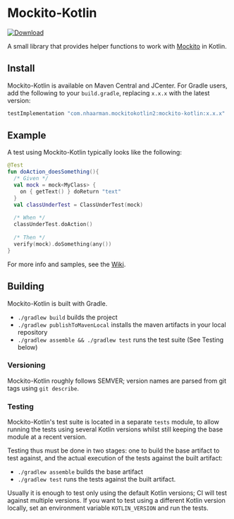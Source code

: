 # Mockito-Kotlin
[ ![Download](https://maven-badges.herokuapp.com/maven-central/com.nhaarman.mockitokotlin2/mockito-kotlin/badge.svg) ](https://maven-badges.herokuapp.com/maven-central/com.nhaarman.mockitokotlin2/mockito-kotlin)

A small library that provides helper functions to work with [Mockito](https://github.com/mockito/mockito) in Kotlin.

## Install

Mockito-Kotlin is available on Maven Central and JCenter.
For Gradle users, add the following to your `build.gradle`, replacing `x.x.x` with the latest version:

```groovy
testImplementation "com.nhaarman.mockitokotlin2:mockito-kotlin:x.x.x"
```

## Example

A test using Mockito-Kotlin typically looks like the following:

```kotlin
@Test
fun doAction_doesSomething(){ 
  /* Given */
  val mock = mock<MyClass> {
    on { getText() } doReturn "text"
  }
  val classUnderTest = ClassUnderTest(mock)
  
  /* When */
  classUnderTest.doAction()
  
  /* Then */
  verify(mock).doSomething(any())
}
```

For more info and samples, see the [Wiki](https://github.com/nhaarman/mockito-kotlin/wiki).

## Building

Mockito-Kotlin is built with Gradle.

 - `./gradlew build` builds the project
 - `./gradlew publishToMavenLocal` installs the maven artifacts in your local repository
 - `./gradlew assemble && ./gradlew test` runs the test suite (See Testing below)

### Versioning

Mockito-Kotlin roughly follows SEMVER; version names are parsed from 
git tags using `git describe`.

### Testing

Mockito-Kotlin's test suite is located in a separate `tests` module,
to allow running the tests using several Kotlin versions whilst still
keeping the base module at a recent version.  

Testing thus must be done in two stages: one to build the base artifact
to test against, and the actual execution of the tests against the 
built artifact:

 - `./gradlew assemble` builds the base artifact
 - `./gradlew test` runs the tests against the built artifact.

Usually it is enough to test only using the default Kotlin versions; 
CI will test against multiple versions.
If you want to test using a different Kotlin version locally, set
an environment variable `KOTLIN_VERSION` and run the tests.
